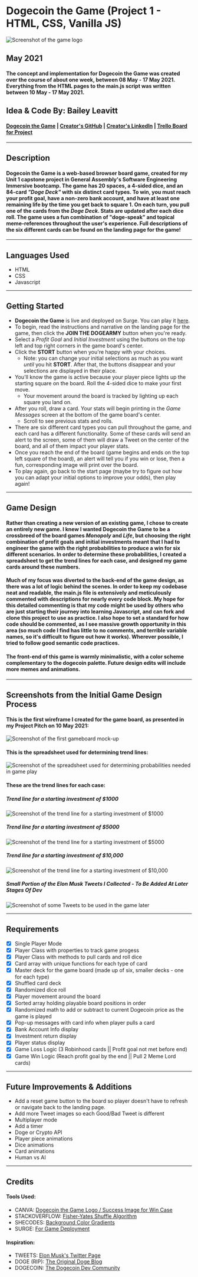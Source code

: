 # Dogecoin the Game (Project 1 - HTML, CSS, Vanilla JS)
![Screenshot of the game logo](css/images/logo01.png)
## May 2021
#### The concept and implementation for Dogecoin the Game was created over the course of about one week, between 08 May - 17 May 2021. Everything from the HTML pages to the main.js script was written between 10 May - 17 May 2021. 

## Idea & Code By: Bailey Leavitt

#### [Dogecoin the Game](http://dogecoin-the-game.surge.sh) | [Creator's GitHub](https://www.github.com/baileyjean) | [Creator's LinkedIn](https://www.linkedin.com/in/baileyleavitt) | [Trello Board for Project](https://trello.com/b/7AK9tUIU/vanilla-js-game)

***

## Description

#### **Dogecoin the Game** is a web-based browser board game, created for my Unit 1 capstone project in General Assembly's Software Engineering Immersive bootcamp. The game has 20 spaces, a 4-sided dice, and an 84-card *"Doge Deck"* with six distinct card types. To win, you must reach your profit goal, have a non-zero bank account, and have at least one remaining life by the time you get back to square 1. On each turn, you pull one of the cards from the *Doge Deck*. Stats are updated after each dice roll. The game uses a fun combination of "doge-speak" and topical meme-references throughout the user's experience. Full descriptions of the six different cards can be found on the landing page for the game!

***

## Languages Used
* HTML
* CSS
* Javascript

***

## Getting Started
* **Dogecoin the Game** is live and deployed on Surge. You can play it [here](http://dogecoin-the-game.surge.sh).
* To begin, read the instructions and narrative on the landing page for the game, then click the **JOIN THE DOGEARMY** button when you're ready.
* Select a *Profit Goal* and *Initial Investment* using the buttons on the top left and top right corners in the game board's center.
* Click the **STORT** button when you're happy with your choices. 
  * Note: you can change your initial selections as much as you want *until* you hit **STORT**. After that, the buttons disappear and your selections are displayed in their place.
* You'll know the game is active because your player piece lights up the starting square on the board. Roll the 4-sided dice to make your first move.
  * Your movement around the board is tracked by lighting up each square you land on.
* After you roll, draw a card. Your stats will begin printing in the *Game Messages* screen at the bottom of the game board's center.
  * Scroll to see previous stats and rolls.
* There are six different card types you can pull throughout the game, and each card has a different functionality. Some of these cards will send an alert to the screen, some of them will draw a Tweet on the center of the board, and all of them impact your player stats.
* Once you reach the end of the board (game begins and ends on the top left square of the board), an alert will tell you if you win or lose, then a fun, corresponding image will print over the board.
* To play again, go back to the start page (maybe try to figure out how you can adapt your initial options to improve your odds), then play again!

***

## Game Design
#### Rather than creating a new version of an existing game, I chose to create an entirely new game. I knew I wanted **Dogecoin the Game** to be a crossbreed of the board games *Monopoly* and *Life*, but choosing the right combination of profit goals and initial investments meant that I had to engineer the game with the right probabilities to produce a win for six different scenarios. In order to determine these probabilities, I created a spreadsheet to get the trend lines for each case, and designed my game cards around these numbers.

#### Much of my focus was diverted to the back-end of the game design, as there was a lot of logic behind the scenes. In order to keep my codebase neat and readable, the main.js file is extensively and meticulously commented with descriptions for nearly every code block. My hope for this detailed commenting is that my code might be used by others who are just starting their journey into learning Javascript, and can fork and clone this project to use as practice. I also hope to set a standard for how code should be commented, as I see massive growth opportunity in this area (so much code I find has little to no comments, and terrible variable names, so it's difficult to figure out how it works). Wherever possible, I tried to follow good semantic code practices.

#### The front-end of this game is warmly minimalistic, with a color scheme complementary to the dogecoin palette. Future design edits will include more memes and animations.

***

## Screenshots from the Initial Game Design Process

#### This is the first wireframe I created for the game board, as presented in my Project Pitch on 10 May 2021:
![Screenshot of the first gameboard mock-up](css/images/gameBoardMockUp.png)
#### This is the spreadsheet used for determining trend lines:
![Screenshot of the spreadsheet used for determining probabilities needed in game play](css/images/priceIncrementing.png)
#### These are the trend lines for each case:
##### Trend line for a starting investment of $1000
![Screenshot of the trend line for a starting investment of $1000](css/images/1000-starting.png)
##### Trend line for a starting investment of $5000
![Screenshot of the trend line for a starting investment of $5000](css/images/5000-starting.png)
##### Trend line for a starting investment of $10,000
![Screenshot of the trend line for a starting investment of $10,000](css/images/10000-starting.png)
##### Small Portion of the Elon Musk Tweets I Collected - To Be Added At Later Stages Of Dev
![Screenshot of some Tweets to be used in the game later](css/images/elonTweets.png)

***

## Requirements
- [x] Single Player Mode
- [x] Player Class with properties to track game progess
- [x] Player Class with methods to pull cards and roll dice
- [x] Card array with unique functions for each type of card
- [x] Master deck for the game board (made up of six, smaller decks - one for each type)
- [x] Shuffled card deck
- [x] Randomized dice roll
- [x] Player movement around the board
- [x] Sorted array holding playable board positions in order
- [x] Randomized math to add or subtract to current Dogecoin price as the game is played
- [x] Pop-up messages with card info when player pulls a card
- [x] Bank Account Info display
- [x] Investment return display
- [x] Player status display
- [x] Game Loss Logic (3 Robinhood cards || Profit goal not met before end)
- [x] Game Win Logic (Reach profit goal by the end || Pull 2 Meme Lord cards)

***

## Future Improvements & Additions
- Add a reset game button to the board so player doesn't have to refresh or navigate back to the landing page.
- Add more Tweet images so each Good/Bad Tweet is different
- Multiplayer mode
- Add a timer
- Doge or Crypto API
- Player piece animations
- Dice animations
- Card animations
- Human vs AI

***

## Credits
#### Tools Used:
- CANVA: [Dogecoin the Game Logo / Success Image for Win Case](https://www.canva.com/)
- STACKOVERFLOW: [Fisher-Yates Shuffle Algorithm](https://stackoverflow.com/questions/2450954/how-to-randomize-shuffle-a-javascript-array)
- SHECODES: [Background Color Gradients](https://www.csscolorgradients.com/)
- SURGE: [For Game Deployment](https://surge.sh/)

#### Inspiration:
- TWEETS: [Elon Musk's Twitter Page](https://twitter.com/elonmusk)
- DOGE (RIP): [The Original Doge Blog](https://kabosu112.exblog.jp/9944144/)
- DOGECOIN: [The Dogecoin Dev Community](https://dogecoin.com/)